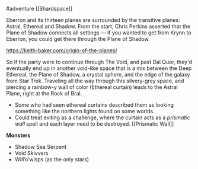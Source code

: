 #adventure [[Shardspace]]

Eberron and its thirteen planes are surrounded by the transitive planes: Astral, Ethereal and Shadow. From the start, Chris Perkins asserted that the Plane of Shadow connects all settings — if you wanted to get from Krynn to Eberron, you could get there through the Plane of Shadow.

https://keith-baker.com/origin-of-the-planes/

So if the party were to continue through The Void, and past Dal Quor, they'd eventually end up in another void-like space that is a mix between the Deep Ethereal, the Plane of Shadow, a crystal sphere, and the edge of the galaxy from Star Trek. Traveling all the way through this silvery-grey space, and piercing a rainbow-y wall of color (Ethereal curtain) leads to the Astral Plane, right at the Rock of Bral.

- Some who had seen ethereal curtains described them as looking something like the northern lights found on some worlds.
- Could treat exiting as a challenge, where the curtain acts as a *prismatic wall* spell and each layer need to be destroyed. [[Prismatic Wall]]

**Monsters**
- Shadow Sea Serpent
- Void Skivvers
- Will’o’wisps (as the only stars)
